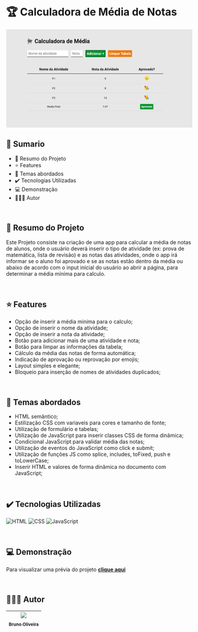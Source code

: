 # 🏆 Calculadora de Média de Notas

<img src="./assets/images/screenshot.jpg" alt="screenshot do projeto">

<br>

## 📎 Sumario
- 📌 Resumo do Projeto
- ⭐ Features
- 📂 Temas abordados
- ✔️ Tecnologias Utilizadas
- 💻 Demonstração
- 🙋🏻‍♂️ Autor

<br>

## 📌 Resumo do Projeto
Este Projeto consiste na criação de uma app para calcular a média de notas de alunos, onde o usuário deverá inserir o tipo de atividade (ex: prova de matemática, lista de revisão) e as notas das atividades, onde o app irá informar se o aluno foi aprovado e se as notas estão dentro da média ou abaixo de acordo com o input inicial do usuário ao abrir a página, para determinar a média mínima para calculo.

<br>

## ⭐ Features
- Opção de inserir a média minima para o calculo;
- Opção de inserir o nome da atividade;
- Opção de inserir a nota da atividade;
- Botão para adicionar mais de uma atividade e nota;
- Botão para limpar as informações da tabela;
- Cálculo da média das notas de forma automática;
- Indicação de aprovação ou reprovação por emojis;
- Layout simples e elegante;
- Bloqueio para inserção de nomes de atividades duplicados;

<br>

## 📂 Temas abordados
- HTML semântico;
- Estilização CSS com variaveis para cores e tamanho de fonte;
- Utilização de formulário e tabelas;
- Utilização de JavaScript para inserir classes CSS de forma dinâmica;
- Condicional JavaScript para validar média das notas;
- Utilização de eventos do JavaScript como click e submit;
- Utilização de funções JS como splice, includes, toFixed, push e toLowerCase;
- Inserir HTML e valores de forma dinâmica no documento com JavaScript;

<br>

## ✔️ Tecnologias Utilizadas
![HTML](https://img.shields.io/badge/HTML5-E34F26?style=for-the-badge&logo=html5&logoColor=white)
![CSS](https://img.shields.io/badge/CSS3-1572B6?style=for-the-badge&logo=css3&logoColor=white)
![JavaScript](https://img.shields.io/badge/JavaScript-323330?style=for-the-badge&logo=javascript&logoColor=F7DF1E)

<br>

## 💻 Demonstração
Para visualizar uma prévia do projeto <a href="#" target="_blank"><b>clique aqui</b></a>

<br>

## 🙋🏻‍♂️ Autor
| [<img src="https://avatars.githubusercontent.com/u/103857382?v=4" width=115><br><sub>Bruno Oliveira</sub>](https://github.com/uVitin) |
| :---: |
